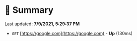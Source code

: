# 📖 Summary
Last updated: **7/9/2021, 5:29:37 PM**

- `GET` [https://google.com](https://google.com) - **Up** (130ms)
